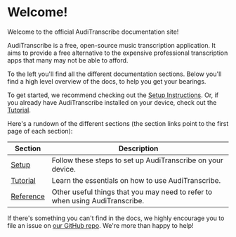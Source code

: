 # Welcome!

Welcome to the official AudiTranscribe documentation site!

AudiTranscribe is a free, open-source music transcription application. It aims to provide a free alternative to the
expensive professional transcription apps that many may not be able to afford.

To the left you'll find all the different documentation sections. Below you'll find a high level overview of the docs,
to help you get your bearings.

To get started, we recommend checking out the [Setup Instructions](setup/installing-auditranscribe.md). Or, if you
already have AudiTranscribe installed on your device, check out the [Tutorial](tutorial/1-first-project.md).

Here's a rundown of the different sections (the section links point to the first page of each section):

| Section                            | Description                                                                  |
|------------------------------------|------------------------------------------------------------------------------|
| [Setup](setup/introduction.md)     | Follow these steps to set up AudiTranscribe on your device.                  |
| [Tutorial](tutorial/0-overview.md) | Learn the essentials on how to use AudiTranscribe.                           |
| [Reference](reference/overview.md) | Other useful things that you may need to refer to when using AudiTranscribe. |

If there's something you can't find in the docs, we highly encourage you to file an issue
on [our GitHub repo](https://github.com/AudiTranscribe/AudiTranscribe). We're more than happy to help!
